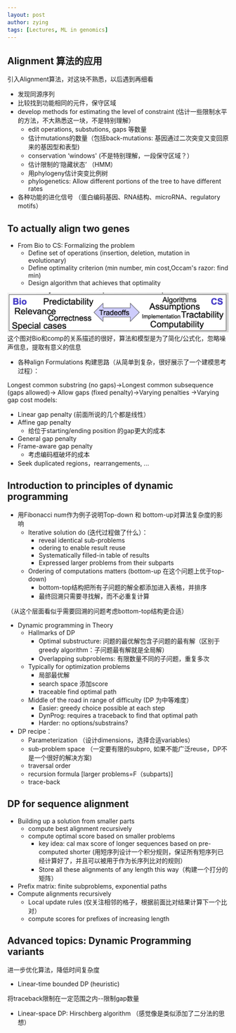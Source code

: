 ```yaml
---
layout: post
author: zying
tags: [Lectures, ML in genomics]
---
```

## Alignment 算法的应用

引入Alignment算法，对这块不熟悉，以后遇到再细看

- 发现同源序列
- 比较找到功能相同的元件，保守区域
- develop methods for estimating the level of constraint (估计一些限制水平的方法，不大熟悉这一块，不是特别理解）
   - edit operations, substutions, gaps 等数量
   - 估计mutations的数量（包括back-mutations: 基因通过二次突变又变回原来的基因型和表型)
   - conservation ‘windows' (不是特别理解，一段保守区域？）
   - 估计限制的‘隐藏状态’ （HMM）
   - 用phylogeny估计突变比例树
   - phylogenetics: Allow different portions of the tree to have different rates
- 各种功能的进化信号 （蛋白编码基因、RNA结构、microRNA、regulatory motifs）
## To actually align two genes

- From Bio to CS: Formalizing the problem
   - Define set of operations (insertion, deletion, mutation in evolutionary)
   - Define optimality criterion (min number, min cost,Occam's razor: find min)
   - Design algorithm that achieves that optimality

![image.png](images/image_1.png)
这个图对Bio和comp的关系描述的很好，算法和模型是为了简化/公式化，忽略噪声信息，提取有意义的信息

- 各种align Formulations 构建思路（从简单到复杂，很好展示了一个建模思考过程）：

Longest common substring (no gaps)->Longest common subsequence (gaps allowed)->
Allow gaps (fixed penalty)->Varying penalties
->Varying gap cost models:

   - Linear gap penalty (前面所说的几个都是线性）
   - Affine gap penalty
      - 给位于starting/ending position 的gap更大的成本
   - General gap penalty
   - Frame-aware gap penalty
      - 考虑编码框破坏的成本
   - Seek duplicated regions，rearrangements, ...
## Introduction to principles of dynamic programming

- 用Fibonacci num作为例子说明Top-down 和 bottom-up对算法复杂度的影响
   - Iterative solution do (迭代过程做了什么）：
      - reveal identical sub-problems
      - odering to enable result reuse
      - Systematically filled-in table of results
      - Expressed larger problems from their subparts
   - Ordering of computations matters (bottom-up 在这个问题上优于top-down)
      - bottom-top结构把所有子问题的解全都添加进入表格，并排序
      - 最终回溯只需要寻找解，而不必重复计算

（从这个层面看似乎需要回溯的问题考虑bottom-top结构更合适）

- Dynamic programming in Theory
   - Hallmarks of DP
      - Optimal substructure: 问题的最优解包含子问题的最有解（区别于greedy algorithm：子问题最有解就是全局解）
      - Overlapping subproblems: 有限数量不同的子问题，重复多次
   - Typically for optimization problems
      - 局部最优解
      - search space 添加score
      - traceable find optimal path
   - Middle  of the road in range of difficulty (DP 为中等难度）
      - Easier: greedy choice possible at each step
      - DynProg: requires a traceback to find that optimal path
      - Harder: no options/substrains?
- DP recipe：
   - Parameterization （设计dimensions，选择合适variables）
   - sub-problem space （一定要有限的subpro, 如果不能广泛reuse，DP不是一个很好的解决方案)
   - traversal order
   - recursion formula [larger problems=F（subparts)]
   - trace-back
## DP for sequence alignment

- Building up a solution from smaller parts
   - compute best alignment recursively
   - compute optimal score based on smaller problems
      - key idea: cal max score of longer sequences based on pre-computed shorter (用短序列设计一个积分规则，保证所有短序列已经计算好了，并且可以被用于作为长序列比对的规则）
      - Store all these alignments of any length this way（构建一个打分的矩阵）
- Prefix matrix: finite subproblems, exponential paths
- Compute alignments recursively
   - Local update rules (仅关注相邻的格子，根据前面比对结果计算下一个比对）
   - compute scores for prefixes of increasing length
## Advanced topics: Dynamic Programming variants
进一步优化算法，降低时间复杂度

- Linear-time bounded DP (heuristic) 

将traceback限制在一定范围之内--限制gap数量

- Linear-space DP: Hirschberg algorithm （感觉像是类似添加了二分法的思想）
